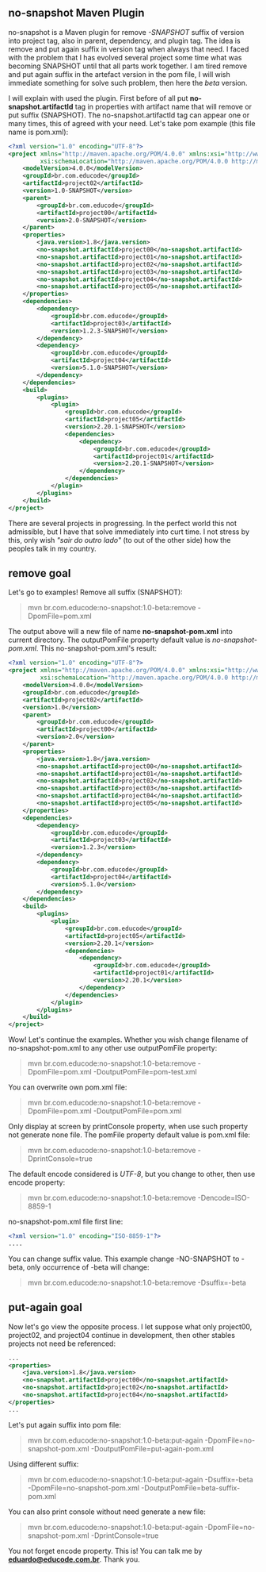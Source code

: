 ## no-snapshot Maven Plugin 

no-snapshot is a Maven plugin for remove *-SNAPSHOT* suffix of version into project tag, also in parent, dependency, and plugin tag. The idea is remove and put again suffix in version tag when always that need. I faced with the problem that I has evolved several project some time what was becoming SNAPSHOT until that all parts work together. I am tired remove and put again suffix in the artefact version in the pom file, I will wish immediate something for solve such problem, then here the *beta* version.

I will explain with used the plugin. First before of all put **no-snapshot.artifactId** tag in properties with artifact name that will remove or put suffix (SNAPSHOT). The no-snapshot.artifactId tag can appear one or many times, this of agreed with your need. Let's take pom example (this file name is pom.xml):

```xml
<?xml version="1.0" encoding="UTF-8"?>
<project xmlns="http://maven.apache.org/POM/4.0.0" xmlns:xsi="http://www.w3.org/2001/XMLSchema-instance"
         xsi:schemaLocation="http://maven.apache.org/POM/4.0.0 http://maven.apache.org/xsd/maven-4.0.0.xsd">
    <modelVersion>4.0.0</modelVersion>
    <groupId>br.com.educode</groupId>
    <artifactId>project02</artifactId>
    <version>1.0-SNAPSHOT</version>
    <parent>
        <groupId>br.com.educode</groupId>
        <artifactId>project00</artifactId>
        <version>2.0-SNAPSHOT</version>
    </parent>
    <properties>
        <java.version>1.8</java.version>
        <no-snapshot.artifactId>project00</no-snapshot.artifactId>
        <no-snapshot.artifactId>project01</no-snapshot.artifactId>
        <no-snapshot.artifactId>project02</no-snapshot.artifactId>
        <no-snapshot.artifactId>project03</no-snapshot.artifactId>
        <no-snapshot.artifactId>project04</no-snapshot.artifactId>
        <no-snapshot.artifactId>project05</no-snapshot.artifactId>
    </properties>
    <dependencies>
        <dependency>
            <groupId>br.com.educode</groupId>
            <artifactId>project03</artifactId>
            <version>1.2.3-SNAPSHOT</version>
        </dependency>
        <dependency>
            <groupId>br.com.educode</groupId>
            <artifactId>project04</artifactId>
            <version>5.1.0-SNAPSHOT</version>
        </dependency>
    </dependencies>
    <build>
        <plugins>
            <plugin>
                <groupId>br.com.educode</groupId>
                <artifactId>project05</artifactId>
                <version>2.20.1-SNAPSHOT</version>
                <dependencies>
                    <dependency>
                        <groupId>br.com.educode</groupId>
                        <artifactId>project01</artifactId>
                        <version>2.20.1-SNAPSHOT</version>
                    </dependency>
                </dependencies>
            </plugin>
        </plugins>
    </build>
</project>
```

There are several projects in progressing. In the perfect world this not admissible, but I have that solve immediately into curt time. I not stress by this, only wish *"sair do outro lado"* (to out of the other side) how the peoples talk in my country.



## remove goal

Let's go to examples! Remove all suffix (SNAPSHOT):
> mvn br.com.educode:no-snapshot:1.0-beta:remove -DpomFile=pom.xml

The output above will a new file of name **no-snapshot-pom.xml** into current directory. The outputPomFile property default value is *no-snapshot-pom.xml*. This no-snapshot-pom.xml's result:
```xml
<?xml version="1.0" encoding="UTF-8"?>
<project xmlns="http://maven.apache.org/POM/4.0.0" xmlns:xsi="http://www.w3.org/2001/XMLSchema-instance" 
         xsi:schemaLocation="http://maven.apache.org/POM/4.0.0 http://maven.apache.org/xsd/maven-4.0.0.xsd">
    <modelVersion>4.0.0</modelVersion>
    <groupId>br.com.educode</groupId>
    <artifactId>project02</artifactId>
    <version>1.0</version>
    <parent>
        <groupId>br.com.educode</groupId>
        <artifactId>project00</artifactId>
        <version>2.0</version>
    </parent>
    <properties>
        <java.version>1.8</java.version>
        <no-snapshot.artifactId>project00</no-snapshot.artifactId>
        <no-snapshot.artifactId>project01</no-snapshot.artifactId>
        <no-snapshot.artifactId>project02</no-snapshot.artifactId>
        <no-snapshot.artifactId>project03</no-snapshot.artifactId>
        <no-snapshot.artifactId>project04</no-snapshot.artifactId>
        <no-snapshot.artifactId>project05</no-snapshot.artifactId>
    </properties>
    <dependencies>
        <dependency>
            <groupId>br.com.educode</groupId>
            <artifactId>project03</artifactId>
            <version>1.2.3</version>
        </dependency>
        <dependency>
            <groupId>br.com.educode</groupId>
            <artifactId>project04</artifactId>
            <version>5.1.0</version>
        </dependency>
    </dependencies>
    <build>
        <plugins>
            <plugin>
                <groupId>br.com.educode</groupId>
                <artifactId>project05</artifactId>
                <version>2.20.1</version>
                <dependencies>
                    <dependency>
                        <groupId>br.com.educode</groupId>
                        <artifactId>project01</artifactId>
                        <version>2.20.1</version>
                    </dependency>
                </dependencies>
            </plugin>
        </plugins>
    </build>
</project>
```

Wow! Let's continue the examples. Whether you wish change filename of no-snapshot-pom.xml to any other use outputPomFile property:
> mvn br.com.educode:no-snapshot:1.0-beta:remove -DpomFile=pom.xml -DoutputPomFile=pom-test.xml

You can overwrite own pom.xml file:
> mvn br.com.educode:no-snapshot:1.0-beta:remove -DpomFile=pom.xml -DoutputPomFile=pom.xml

Only display at screen by printConsole property, when use such property not generate none file. The pomFile property default value is pom.xml file:
> mvn br.com.educode:no-snapshot:1.0-beta:remove -DprintConsole=true

The default encode considered is *UTF-8*, but you change to other, then use encode property:
> mvn br.com.educode:no-snapshot:1.0-beta:remove -Dencode=ISO-8859-1

no-snapshot-pom.xml file first line:
```xml
<?xml version="1.0" encoding="ISO-8859-1"?>
....
```

You can change suffix value. This example change -NO-SNAPSHOT to -beta, only occurrence of -beta will change: 
> mvn br.com.educode:no-snapshot:1.0-beta:remove -Dsuffix=-beta



## put-again goal

Now let's go view the opposite process. I let suppose what only project00, project02, and project04 continue in development, then other stables projects not need be referenced:
```xml
...
<properties>
    <java.version>1.8</java.version>
    <no-snapshot.artifactId>project00</no-snapshot.artifactId>
    <no-snapshot.artifactId>project02</no-snapshot.artifactId>
    <no-snapshot.artifactId>project04</no-snapshot.artifactId>
</properties>
...
```


Let's put again suffix into pom file:
> mvn br.com.educode:no-snapshot:1.0-beta:put-again -DpomFile=no-snapshot-pom.xml -DoutputPomFile=put-again-pom.xml

Using different suffix:
> mvn br.com.educode:no-snapshot:1.0-beta:put-again -Dsuffix=-beta -DpomFile=no-snapshot-pom.xml -DoutputPomFile=beta-suffix-pom.xml

You can also print console without need generate a new file:
> mvn br.com.educode:no-snapshot:1.0-beta:put-again -DpomFile=no-snapshot-pom.xml -DprintConsole=true


You not forget encode property. This is! You can talk me by **eduardo@educode.com.br**. Thank you.
